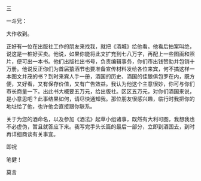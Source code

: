 三

一斗兄：

大作收到。

正好有一位在出版社工作的朋友来找我，就把《酒城》给他看。他看后拍案叫绝，说这是一桩好买卖。他说，如果你能将此文扩充到七八万字，再配上一些图画和照片，便可出一本书。他们出版社出书号，负责编辑事务，你们市出钱赞助并包销十万册。他说反正你们为首届猿酒节也要准备宣传材料发给各位来宾，何不搞这样一本图文并茂的书？到时来宾人手一册，酒国的历史、酒国的佳酿俱包罗在内，既方便，又好看，又有保存价值，又有广告效益。我认为他这个主意很妙，你可与你们市长商量一下。出此书大概要五万元，给出版社。区区五万元，对你们酒国来说，是小意思吧？此事结果如何，请尽快通知我。那位朋友很感兴趣，临行时我把你的地址给了他，也许他会直接跟你联系。

关于为您的酒命名，以及参加《酒法》起草小组诸事，既然有大利可图，我想我也不必虚伪，暂且就答应下来。我写完手头长篇的最后一部分，立即到酒国去，到时再详细商谈有关事宜。

即祝

笔健！

莫言